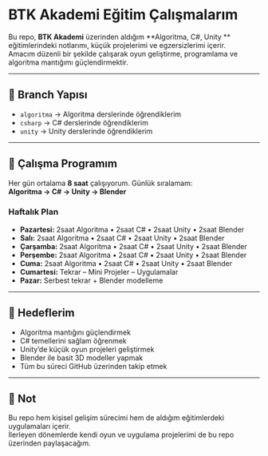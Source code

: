 # BTK Akademi Eğitim Çalışmalarım

Bu repo, **BTK Akademi** üzerinden aldığım **Algoritma, C#, Unity ** eğitimlerindeki notlarımı, küçük projelerimi ve egzersizlerimi içerir.  
Amacım düzenli bir şekilde çalışarak oyun geliştirme, programlama ve algoritma mantığımı güçlendirmektir.  

---

## 📂 Branch Yapısı
- `algoritma` → Algoritma derslerinde öğrendiklerim
- `csharp` → C# derslerinde öğrendiklerim
- `unity` → Unity derslerinde öğrendiklerim

---

## 📌 Çalışma Programım
Her gün ortalama **8 saat** çalışıyorum. Günlük sıralamam:  
**Algoritma → C# → Unity → Blender**

### Haftalık Plan
- **Pazartesi:** 2saat Algoritma • 2saat C# • 2saat Unity • 2saat Blender  
- **Salı:** 2saat Algoritma • 2saat C# • 2saat Unity • 2saat Blender  
- **Çarşamba:** 2saat Algoritma • 2saat C# • 2saat Unity • 2saat Blender  
- **Perşembe:** 2saat Algoritma • 2saat C# • 2saat Unity • 2saat Blender  
- **Cuma:** 2saat Algoritma • 2saat C# • 2saat Unity • 2saat Blender  
- **Cumartesi:** Tekrar – Mini Projeler – Uygulamalar  
- **Pazar:** Serbest tekrar + Blender modelleme  

---


## 🎯 Hedeflerim
- Algoritma mantığını güçlendirmek  
- C# temellerini sağlam öğrenmek  
- Unity’de küçük oyun projeleri geliştirmek  
- Blender ile basit 3D modeller yapmak  
- Tüm bu süreci GitHub üzerinden takip etmek  

---

## 📌 Not
Bu repo hem kişisel gelişim sürecimi hem de aldığım eğitimlerdeki uygulamaları içerir.  
İlerleyen dönemlerde kendi oyun ve uygulama projelerimi de bu repo üzerinden paylaşacağım.